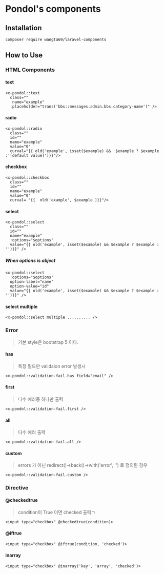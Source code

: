 # Pondol's components

## Installation
```
composer require wangta69/laravel-components
```

## How to Use
### HTML Components
#### text
```
<x-pondol::text 
  class="" 
   name="example"
  :placeholder="trans('bbs::messages.admin.bbs.category-name')" />
```

#### radio
```
<x-pondol::radio 
  class="" 
  id=""
  name="example" 
  value="0" 
  curval="{{ old('example', isset($example) &&  $example ? $example :'[default value]')}}"/>
```

#### checkbox
```
<x-pondol::checkbox 
  class="" 
  id=""
  name="example" 
  value="0" 
  curval= "{{  old('example', $example )}}"/>
```
#### select
```
<x-pondol::select 
  class="" 
  id="" 
  name="example" 
  :options="$options" 
  value="{{ old('example', isset($example) && $example ? $example : '')}}" />
```
##### When options is object
```
<x-pondol::select 
  :options="$options" 
  option-label="name" 
  option-value="id"
  value="{{ old('example', isset($example) && $example ? $example : '')}}" />
```

#### select multiple
```
<x-pondol::select multiple .......... />
```

### Error
> 기본 style은 bootstrap 5 이다.
#### has
> 특정 필드만 validaion error 발생시
```
<x-pondol::validation-fail.has field="email" />
```
#### first
> 다수 에러중 하나만 출력
```
<x-pondol::validation-fail.first />
```
#### all
> 다수 에러 출력
```
<x-pondol::validation-fail.all />
```
#### custom
> errors 가 아닌 redirect()->back()->with('error', '') 로 정의된 경우
```
<x-pondol::validation-fail.custom />
```


### Directive
#### @checkedtrue
> condition이 True 이면 checked 출력ㄱ
```
<input type="checkbox" @checkedtrue(condition)>
```

#### @iftrue
```
<input type="checkbox" @iftrue(condition, 'checked')>
```
#### inarray
```
<input type="checkbox" @inarray('key', 'array', 'checked')>
```